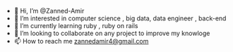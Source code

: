 - 👋 Hi, I’m @Zanned-Amir
- 👀 I’m interested in computer science , big data, data engineer , back-end
- 🌱 I’m currently learning ruby , ruby on rails
- 💞️ I’m looking to collaborate on  any project to improve my knowloge 
- 📫 How to reach me zannedamir4@gmail.com

<!---
Zanned-Amir/Zanned-Amir is a ✨ special ✨ repository because its `README.md` (this file) appears on your GitHub profile.
You can click the Preview link to take a look at your changes.
--->
